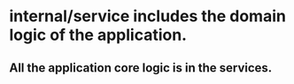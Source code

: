# internal/service includes the domain logic of the application.

## All the application core logic is in the services.

